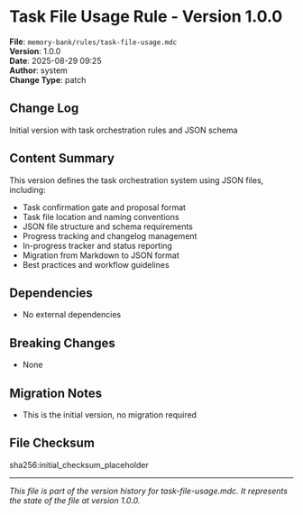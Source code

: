 # Task File Usage Rule - Version 1.0.0

**File**: `memory-bank/rules/task-file-usage.mdc`  
**Version**: 1.0.0  
**Date**: 2025-08-29 09:25  
**Author**: system  
**Change Type**: patch  

## Change Log
Initial version with task orchestration rules and JSON schema

## Content Summary
This version defines the task orchestration system using JSON files, including:

- Task confirmation gate and proposal format
- Task file location and naming conventions
- JSON file structure and schema requirements
- Progress tracking and changelog management
- In-progress tracker and status reporting
- Migration from Markdown to JSON format
- Best practices and workflow guidelines

## Dependencies
- No external dependencies

## Breaking Changes
- None

## Migration Notes
- This is the initial version, no migration required

## File Checksum
sha256:initial_checksum_placeholder

---

*This file is part of the version history for task-file-usage.mdc. It represents the state of the file at version 1.0.0.*
